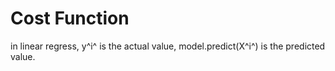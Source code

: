 # Cost Function

in linear regress, y^i^ is the actual value, model.predict(X^i^) is the predicted value.